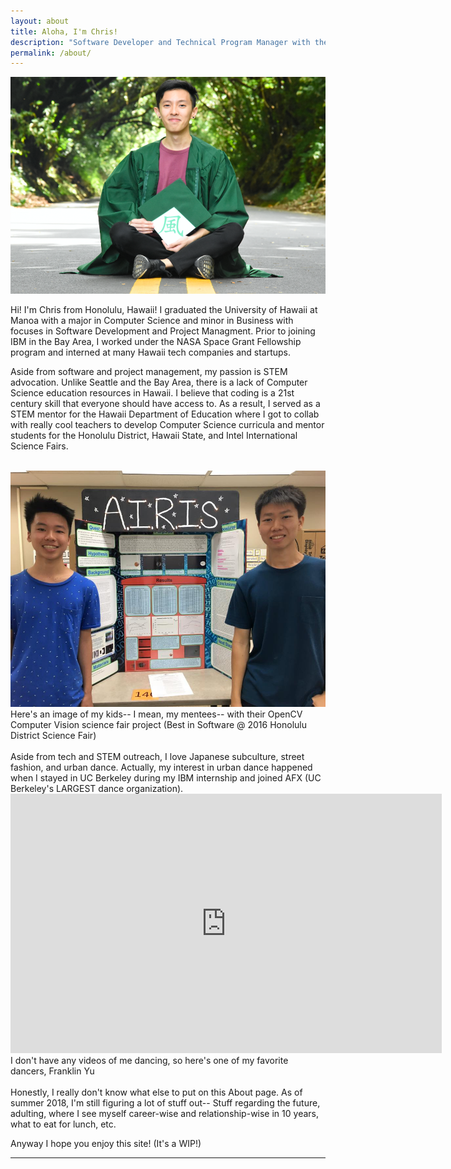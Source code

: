 ```yaml
---
layout: about
title: Aloha, I'm Chris!
description: "Software Developer and Technical Program Manager with the goal of using technology to create value."
permalink: /about/
---
```


<img class="ui fluid centered large image" src="../images/chris.png">

Hi! I'm Chris from Honolulu, Hawaii!
I graduated the University of Hawaii at Manoa with a major in Computer Science and minor in Business with focuses in Software Development and Project Managment.
Prior to joining IBM in the Bay Area, I worked under the NASA Space Grant Fellowship program and interned at many Hawaii tech companies and startups.

Aside from software and project management, my passion is STEM advocation.
Unlike Seattle and the Bay Area, there is a lack of Computer Science education resources in Hawaii.
I believe that coding is a 21st century skill that everyone should have access to.
As a result, I served as a STEM mentor for the Hawaii Department of Education where I got to collab with really cool teachers to develop Computer Science curricula and mentor students for the Honolulu District, Hawaii State, and Intel International Science Fairs.

<br>
<img class="ui fluid centered large image" src="../images/airisgroup.jpg">
<div class="ui form">
  <div class="ui message">
    <div class="header">Here's an image of my kids-- I mean, my mentees-- with their OpenCV Computer Vision science fair project (Best in Software @ 2016 Honolulu District Science Fair)</div>
  </div>
</div>
<br>
Aside from tech and STEM outreach, I love Japanese subculture, street fashion, and urban dance. Actually, my interest in urban dance happened when I stayed in UC Berkeley during my IBM internship and joined AFX (UC Berkeley's LARGEST dance organization).
<iframe width="690" height="415" src="https://www.youtube.com/embed/StySpGWJTaM" frameborder="0" allow="autoplay; encrypted-media" allowfullscreen></iframe>
</div>
<div class="ui form">
  <div class="ui message">
    <div class="header">I don't have any videos of me dancing, so here's one of my favorite dancers, Franklin Yu</div>
  </div>
</div>
<br>
Honestly, I really don't know what else to put on this About page. As of summer 2018, I'm still figuring a lot of stuff out--
Stuff regarding the future, adulting, where I see myself career-wise and relationship-wise in 10 years, what to eat for lunch, etc.

Anyway I hope you enjoy this site! (It's a WIP!)
<hr>
